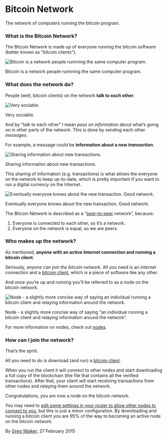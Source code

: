 # Bitcoin Network

The network of computers running the bitcoin program.

### What is the Bitcoin Network?

The Bitcoin Network is made up of everyone running the bitcoin software (better known as “bitcoin clients”).

![Bitcoin is a network people runnning the same computer program.](http://learnmeabitcoin.com/guide/images/network/png/01-software_network.png)

Bitcoin is a network people runnning the same computer program.

### What does the network do?

People (well, bitcoin clients) on the network **talk to each other**.

![Very sociable.](http://learnmeabitcoin.com/guide/images/network/png/02-software_network_talking.png)

Very sociable.

And by “talk to each other” I mean _pass on information_ about what’s going on in other parts of the network. This is done by sending each other _messages_.

For example, a message could be **information about a new _transaction_**.

![Sharing information about new transactions.](http://learnmeabitcoin.com/guide/images/network/png/03-software_network_talking_transaction.png)

Sharing information about new transactions.

This sharing of information (e.g. transactions) is what allows the everyone on the network to keep up-to-date, which is pretty important if you want to run a digital currency on the Internet.

![Eventually everyone knows about the new transaction. Good network.](http://learnmeabitcoin.com/guide/images/network/png/04-software_network_talking_transaction_consensus.png)

Eventually everyone knows about the new transaction. Good network.

The Bitcoin Network is described as a “[peer-to-peer](https://en.wikipedia.org/wiki/Peer-to-peer) network”, because:

1.  Everyone is connected to each other, so it’s a network.
2.  Everyone on the network is equal, so we are peers.

### Who makes up the network?

As mentioned, **anyone with an active Internet connection and running a bitcoin client**.

Seriously, _anyone can join the bitcoin network_. All you need is an internet connection and a [bitcoin client](https://bitcoin.org/en/download), which is a piece of software like any other.

And once you’re up and running you’ll be referred to as a node on the bitcoin network.

![Node - a slightly more concise way of saying an individual running a bitcoin client and relaying information around the network.](http://learnmeabitcoin.com/guide/images/network/png/05-nodes_network.png)

Node - a slightly more concise way of saying “an individual running a bitcoin client and relaying information around the network”.

For more information on nodes, check out [nodes](nodes).

### How can I join the network?

That’s the spirit.

All you need to do is download (and run) a [bitcoin client](https://bitcoin.org/en/download).

When you run the client it will connect to other nodes and start downloading a full copy of the blockchain (the file that contains all the verified transactions). After that, your client will start receiving transactions from other nodes and relaying them around the network.

Congratulations, you are now a node on the bitcoin network.

You may need to [edit some settings in your router to allow other nodes to connect to you](https://bitcoin.org/en/full-node#gui-peer-info), but this is just a minor configuration. By downloading and running a bitcoin client you are 95% of the way to becoming an active node on the bitcoin network.

By [Greg Walker](/about), 27 February 2015